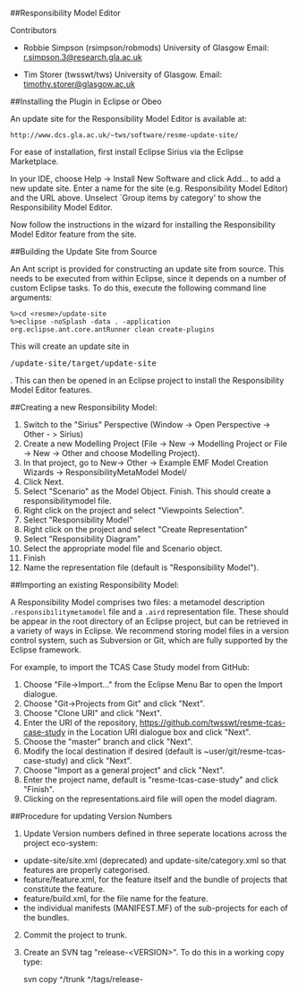 ##Responsibility Model Editor

Contributors

  * Robbie Simpson (rsimpson/robmods)
    University of Glasgow
    Email: r.simpson.3@research.gla.ac.uk
   
  * Tim Storer (twsswt/tws)
    University of Glasgow.
    Email: timothy.storer@glasgow.ac.uk

##Installing the Plugin in Eclipse or Obeo

An update site for the Responsibility Model Editor is available at:

    http://www.dcs.gla.ac.uk/~tws/software/resme-update-site/

For ease of installation, first install Eclipse Sirius via the Eclipse Marketplace.
    
In your IDE, choose Help -> Install New Software and click Add... to add a new update site.  Enter a name for the site (e.g. Responsibility Model Editor) and the URL above. Unselect `Group items by 
category' to show the Responsibility Model Editor.

Now follow the instructions in the wizard for installing the Responsibility Model Editor feature from the site.

##Building the Update Site from Source

An Ant script is provided for constructing an update site from source.  This 
needs to be executed from within Eclipse, since it depends on a number of 
custom Eclipse tasks.  To do this, execute the following command line arguments:

    %>cd <resme>/update-site
    %>eclipse -noSplash -data . -application org.eclipse.ant.core.antRunner clean create-plugins

This will create an update site in <pre><resme>/update-site/target/update-site</pre>.  This can then be opened in an Eclipse project to install the Responsibility Model Editor features.

##Creating a new Responsibility Model:

  1. Switch to the "Sirius" Perspective (Window -> Open Perspective -> Other - > Sirius)
  2. Create a new Modelling Project (File -> New -> Modelling Project or File -> New -> Other and choose Modelling Project).
  3. In that project, go to New-> Other -> Example EMF Model Creation Wizards -> ResponsibilityMetaModel Model/
  4. Click Next.
  5. Select "Scenario" as the Model Object. Finish.  This should create a responsibilitymodel file.
  6. Right click on the project and select "Viewpoints Selection".
  7. Select "Responsibility Model"
  8. Right click on the project and select "Create Representation"
  9. Select "Responsibility Diagram"
  10. Select the appropriate model file and Scenario object.
  11. Finish
  12. Name the representation file (default is "Responsibility Model").


##Importing an existing Responsibility Model:

A Responsibility Model comprises two files: a metamodel description
<code>.responsibilitymetamodel</code> file and a <code>.aird</code>
representation file.  These should be appear in the root directory of an Eclipse
project, but can be retrieved in a variety of ways in Eclipse.  We recommend
storing model files in a version control system, such as Subversion or Git,
which are fully supported by the Eclipse framework.

For example, to import the TCAS Case Study  model from GitHub:

1. Choose "File->Import..." from the Eclipse Menu Bar to open the Import dialogue.
2. Choose "Git->Projects from Git" and click "Next".
3. Choose "Clone URI" and click "Next".
4. Enter the URI of the repository,
   https://github.com/twsswt/resme-tcas-case-study in the Location URI dialogue
   box and click "Next".
5. Choose the "master" branch and click "Next".
6. Modify the local destination if desired (default is ~user/git/resme-tcas-case-study) and click "Next".
7. Choose "Import as a general project" and click "Next".
8. Enter the project name, default is "resme-tcas-case-study" and click "Finish".
9. Clicking on the representations.aird file will open the model diagram.

##Procedure for updating Version Numbers

1. Update Version numbers defined in three seperate locations across the project eco-system:

  * update-site/site.xml (deprecated) and update-site/category.xml so that features are properly categorised.
  * feature/feature.xml, for the feature itself and the bundle of projects that constitute the feature.
  * feature/build.xml, for the file name for the feature.
  * the individual manifests (MANIFEST.MF) of the sub-projects for each of the bundles.

2. Commit the project to trunk.

3. Create an SVN tag "release-&lt;VERSION&gt;".  To do this in a working copy type:

    svn copy ^/trunk ^/tags/release-<VERSION>
